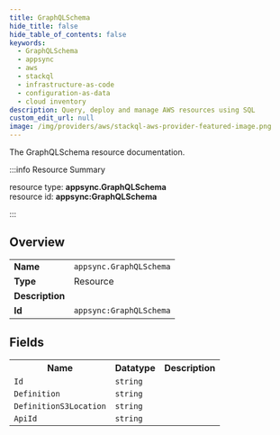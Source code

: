 ```yaml
---
title: GraphQLSchema
hide_title: false
hide_table_of_contents: false
keywords:
  - GraphQLSchema
  - appsync
  - aws
  - stackql
  - infrastructure-as-code
  - configuration-as-data
  - cloud inventory
description: Query, deploy and manage AWS resources using SQL
custom_edit_url: null
image: /img/providers/aws/stackql-aws-provider-featured-image.png
---
```

The GraphQLSchema resource documentation.

:::info Resource Summary

<div class="row">
<div class="providerDocColumn">
<span>resource type:&nbsp;<b>appsync.GraphQLSchema</b></span><br />
<span>resource id:&nbsp;<b>appsync:GraphQLSchema</b></span><br />
</div>
</div>

:::

## Overview
<table><tbody>
<tr><td><b>Name</b></td><td><code>appsync.GraphQLSchema</code></td></tr>
<tr><td><b>Type</b></td><td>Resource</td></tr>
<tr><td><b>Description</b></td><td></td></tr>
<tr><td><b>Id</b></td><td><code>appsync:GraphQLSchema</code></td></tr>
</tbody></table>

## Fields
<table><tbody>
<tr><th>Name</th><th>Datatype</th><th>Description</th></tr>
<tr><td><code>Id</code></td><td><code>string</code></td><td></td></tr><tr><td><code>Definition</code></td><td><code>string</code></td><td></td></tr><tr><td><code>DefinitionS3Location</code></td><td><code>string</code></td><td></td></tr><tr><td><code>ApiId</code></td><td><code>string</code></td><td></td></tr>
</tbody></table>